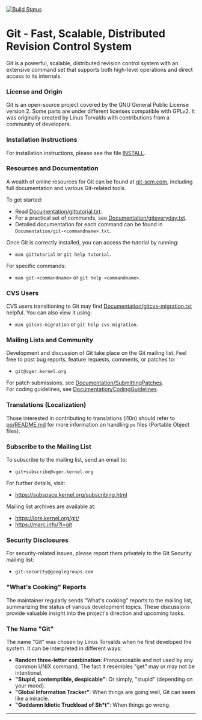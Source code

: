 [![Build Status](https://github.com/git/git/workflows/CI/badge.svg)](https://github.com/git/git/actions?query=branch%3Amaster+event%3Apush)

# Git - Fast, Scalable, Distributed Revision Control System

Git is a powerful, scalable, distributed revision control system with an
extensive command set that supports both high-level operations and direct access to its internals.

### License and Origin
Git is an open-source project covered by the GNU General Public License version 2. 
Some parts are under different licenses compatible with GPLv2. It was originally created 
by Linus Torvalds with contributions from a community of developers.

### Installation Instructions
For installation instructions, please see the file [INSTALL][].

### Resources and Documentation
A wealth of online resources for Git can be found at [git-scm.com](https://git-scm.com/), 
including full documentation and various Git-related tools.

To get started:
- Read [Documentation/gittutorial.txt][].
- For a practical set of commands, see [Documentation/giteveryday.txt][].
- Detailed documentation for each command can be found in `Documentation/git-<commandname>.txt`.

Once Git is correctly installed, you can access the tutorial by running:
- `man gittutorial` or `git help tutorial`.

For specific commands:
- `man git-<commandname>` or `git help <commandname>`.

### CVS Users
CVS users transitioning to Git may find [Documentation/gitcvs-migration.txt][] helpful. 
You can also view it using:
- `man gitcvs-migration` or `git help cvs-migration`.

### Mailing Lists and Community
Development and discussion of Git take place on the Git mailing list. 
Feel free to post bug reports, feature requests, comments, or patches to:
- `git@vger.kernel.org`

For patch submissions, see [Documentation/SubmittingPatches][].  
For coding guidelines, see [Documentation/CodingGuidelines][].

### Translations (Localization)
Those interested in contributing to translations (l10n) should refer to [po/README.md][] 
for more information on handling `po` files (Portable Object files).

### Subscribe to the Mailing List
To subscribe to the mailing list, send an email to:
- `git+subscribe@vger.kernel.org`

For further details, visit:  
- <https://subspace.kernel.org/subscribing.html>

Mailing list archives are available at:  
- <https://lore.kernel.org/git/>  
- <https://marc.info/?l=git>

### Security Disclosures
For security-related issues, please report them privately to the Git Security mailing list:
- `git-security@googlegroups.com`

### "What's Cooking" Reports
The maintainer regularly sends "What's cooking" reports to the mailing list, summarizing the status of various development topics. These discussions provide valuable insight into the project's direction and upcoming tasks.

### The Name "Git"
The name "Git" was chosen by Linus Torvalds when he first developed the system. It can be interpreted in different ways:
- **Random three-letter combination**: Pronounceable and not used by any common UNIX command. The fact it resembles "get" may or may not be intentional.
- **"Stupid, contemptible, despicable"**: Or simply, "stupid" (depending on your mood).
- **"Global Information Tracker"**: When things are going well, Git can seem like a miracle.
- **"Goddamn Idiotic Truckload of Sh*t"**: When things go wrong.

---

[INSTALL]: INSTALL  
[Documentation/gittutorial.txt]: Documentation/gittutorial.txt  
[Documentation/giteveryday.txt]: Documentation/giteveryday.txt  
[Documentation/gitcvs-migration.txt]: Documentation/gitcvs-migration.txt  
[Documentation/SubmittingPatches]: Documentation/SubmittingPatches  
[Documentation/CodingGuidelines]: Documentation/CodingGuidelines  
[po/README.md]: po/README.md
